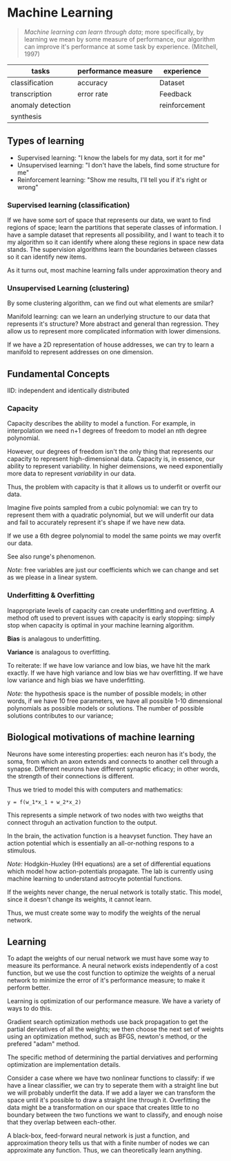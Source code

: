 # Machine Learning

> _Machine learning can learn through data_; more specifically, by learning we mean by some measure of performance, our algorithm can improve it's performance at some task by experience. (Mitchell, 1997)

tasks             | performance measure | experience
------------------|---------------------|------------
classification    | accuracy            | Dataset
transcription     | error rate          | Feedback
anomaly detection |                     | reinforcement
synthesis         |                     |

## Types of learning

- Supervised learning: "I know the labels for my data, sort it for me"
- Unsupervised learning: "I don't have the labels, find some structure for me"
- Reinforcement learning: "Show me results, I'll tell you if it's right or wrong"

### Supervised learning (classification)

If we have some sort of space that represents our data, we want to find regions of space; learn the partitions that seperate classes of information.  I have a sample dataset that represents all possibility, and I want to teach it to my algorithm so it can identify where along these regions in space new data stands.  The supervision algorithms learn the boundaries between classes so it can identify new items.

As it turns out, most machine learning falls under approximation theory and 

### Unsupervised Learning (clustering)

By some clustering algorithm, can we find out what elements are smilar?

Manifold learning: can we learn an underlying structure to our data that represents it's structure?  More abstract and general than regression.  They allow us to represent more complicated information with lower dimensions.

If we have a 2D representation of house addresses, we can try to learn a manifold to represent addresses on one dimension.

## Fundamental Concepts

IID: independent and identically distributed

### Capacity

Capacity describes the ability to model a function.  For example, in interpolation we need n+1 degrees of freedom to model an nth degree polynomial.

However, our degrees of freedom isn't the only thing that represents our capacity to represent high-dimensional data.  Capacity is, in essence, our ability to represent variability.  In higher deimensions, we need exponentially more data to represent _variability_ in our data.

Thus, the problem with capacity is that it allows us to underfit or overfit our data.

Imagine five points sampled from a cubic polynomial: we can try to represent them with a quadratic polynomial, but we will underfit our data and fail to accurately represent it's shape if we have new data.

If we use a 6th degree polynomial to model the same points we may overfit our data.

See also runge's phenomenon.

_Note_: free variables are just our coefficients which we can change and set as we please in a linear system.

### Underfitting & Overfitting

Inappropriate levels of capacity can create underfitting and overfitting.  A method oft used to prevent issues with capacity is early stopping: simply stop when capacity is optimal in your machine learning algorithm.

**Bias** is analagous to underfitting.

**Variance** is analagous to overfitting.

To reiterate: If we have low variance and low bias, we have hit the mark exactly. If we have high variance and low bias we hav overfitting. If we have low variance and high bias we have underfitting.

_Note:_ the hypothesis space is the number of possible models; in other words, if we have 10 free parameters, we have all possible 1-10 dimensional polynomials as possible models or solutions.  The number of possible solutions contributes to our variance; 

## Biological motivations of machine learning

Neurons have some interesting properties: each neuron has it's body, the soma, from which an axon extends and connects to another cell through a synapse.  Different neurons have different synaptic eficacy; in other words, the strength of their connections is different.

Thus we tried to model this with computers and mathematics:

`y = f(w_1*x_1 + w_2*x_2)`

This represents a simple network of two nodes with two weigths that connect throguh an activation function to the output.

In the brain, the activation function is a heavyset function.  They have an action potential which is essentially an all-or-nothing respons to a stimulous.

_Note:_ Hodgkin-Huxley (HH equations) are a set of differential equations which model how action-potentials propagate.  The lab is currently using machine learning to understand astrocyte potential functions.

If the weights never change, the nerual network is totally static.  This model, since it doesn't change its weights, it cannot learn.

Thus, we must create some way to modify the weights of the nerual network.

## Learning

To adapt the weights of our nerual network we must have some way to measure its performance.  A neural network exists independently of a cost function, but we use the cost function to optimize the weights of a nerual network to minimize the error of it's performance measure; to make it perform better.

Learning is optimization of our performance measure.  We have a variety of ways to do this.

Gradient search optimization methods use back propagation to get the partial derviatives of all the weights; we then choose the next set of weights using an optimization method, such as BFGS, newton's method, or the prefered "adam" method.

The specific method of determining the partial derviatives and performing optimization are implementation details.

Consider a case where we have two nonlinear functions to classify: if we have a linear classifier, we can try to seperate them with a straight line but we will probably underfit the data.  If we add a layer we can transform the space until it's possible to draw a straight line through it.  Overfitting the data might be a transformation on our space that creates little to no boundary between the two functions we want to classify, and enough noise that they overlap between each-other.

A black-box, feed-forward neural network is just a function, and approximation theory tells us that with a finite number of nodes we can approximate any function.  Thus, we can theoretically learn anything.
